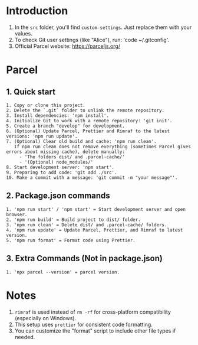 # Introduction
  1. In the `src` folder, you'll find `custom-settings`. Just replace them with your values.  
  2. To check Git user settings (like "Alice"), run: 'code ~/.gitconfig'.
  3. Official Parcel website: https://parceljs.org/ 

# Parcel

  ## 1. Quick start
    1. Copy or clone this project.
    2. Delete the `.git` folder to unlink the remote repository.
    3. Install dependencies: 'npm install'.
    4. Initialize Git to work with a remote repository: 'git init'.
    5. Create a branch "develop" for development.
    6. (Optional) Update Parcel, Prettier and Rimraf to the latest versions: 'npm run update'.
    7. (Optional) Clear old build and cache: 'npm run clean'.  
       If npm run clean does not remove everything (sometimes Parcel gives errors about missing cache), delete manually:  
         - 'The folders dist/ and .parcel-cache/'  
         - '(Optional) node_modules/'  
    8. Start development server: 'npm start'.
    9. Preparing to add code: 'git add ./src'.
    10. Make a commit with a message: 'git commit -m "your message"'.

  ## 2. Package.json commands
    1. 'npm run start' / 'npm start' = Start development server and open browser.
    2. 'npm run build' = Build project to dist/ folder.
    3. 'npm run clean' = Delete dist/ and .parcel-cache/ folders.
    4. 'npm run update' = Update Parcel, Prettier, and Rimraf to latest version.
    5. 'npm run format' = Format code using Prettier.

  ## 3. Extra Commands (Not in package.json)
    1. 'npx parcel --version' = parcel version.

# Notes
  1. `rimraf` is used instead of `rm -rf` for cross-platform compatibility (especially on Windows).
  2. This setup uses `prettier` for consistent code formatting.
  3. You can customize the "format" script to include other file types if needed.
